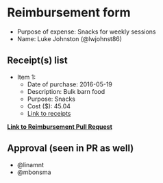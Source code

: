 
# Reimbursement form

- Purpose of expense: Snacks for weekly sessions
- Name: Luke Johnston (@lwjohnst86)

## Receipt(s) list

- Item 1:
    - Date of purchase: 2016-05-19
    - Description: Bulk barn food
    - Purpose: Snacks
    - Cost ($): 45.04
    - [Link to receipts](https://github.com/UofTCoders/council/blob/master/treasurer/receipts/2016-05-19-food-BulkBarn.pdf)

**[Link to Reimbursement Pull Request](https://github.com/UofTCoders/council/pull/15)**

## Approval (seen in PR as well)

- @linamnt
- @mbonsma
